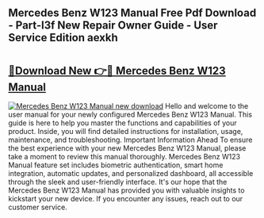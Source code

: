 ## Mercedes Benz W123 Manual Free Pdf Download - Part-l3f New Repair Owner Guide - User Service Edition aexkh

# <h2><a href="http://bc57640.oget.top/?id=Mercedes+Benz+W123+Manual">🔗Download New 👉🔴 Mercedes Benz W123 Manual</a></h2>

[![Mercedes Benz W123 Manual new download](https://i.imgur.com/5g1atiW.png)](http://bc57640.oget.top/?id=Mercedes+Benz+W123+Manual)
Hello and welcome to the user manual for your newly configured Mercedes Benz W123 Manual. This guide is here to help you master the functions and capabilities of your product. Inside, you will find detailed instructions for installation, usage, maintenance, and troubleshooting. Important Information Ahead To ensure the best experience with your new Mercedes Benz W123 Manual, please take a moment to review this manual thoroughly. Mercedes Benz W123 Manual feature set includes biometric authentication, smart home integration, automatic updates, and personalized dashboard, all accessible through the sleek and user-friendly interface. It's our hope that the Mercedes Benz W123 Manual has provided you with valuable insights to kickstart your new device. If you encounter any issues, reach out to our customer service.

